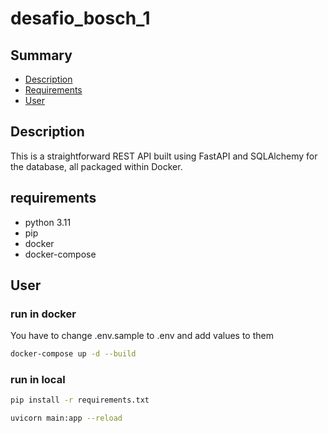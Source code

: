 # desafio_bosch_1

## Summary
- [Description](#description)
- [Requirements](#Requirements)
- [User](#User)

## Description
This is a straightforward REST API built using FastAPI and SQLAlchemy for the database, all packaged within Docker.

## requirements
- python 3.11
- pip
- docker
- docker-compose

## User

### run in docker

You have to change .env.sample to .env and add values to them

```bash
docker-compose up -d --build
```

### run in local

```bash
pip install -r requirements.txt
```

```bash
uvicorn main:app --reload
```

